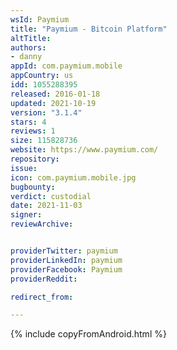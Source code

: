 ```yaml
---
wsId: Paymium
title: "Paymium - Bitcoin Platform"
altTitle: 
authors:
- danny
appId: com.paymium.mobile
appCountry: us
idd: 1055288395
released: 2016-01-18
updated: 2021-10-19
version: "3.1.4"
stars: 4
reviews: 1
size: 115828736
website: https://www.paymium.com/
repository: 
issue: 
icon: com.paymium.mobile.jpg
bugbounty: 
verdict: custodial
date: 2021-11-03
signer: 
reviewArchive:


providerTwitter: paymium
providerLinkedIn: paymium
providerFacebook: Paymium
providerReddit:  

redirect_from:

---
```

{% include copyFromAndroid.html %}
